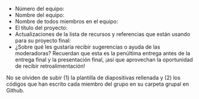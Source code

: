 - Número del equipo:
- Nombre del equipo:
- Nombre de todos miembros en el equipo:
- El título del proyecto:
- Actualizaciones de la lista de recursos y referencias que están usando para su proyecto final:
- ¿Sobre qué les gustaría recibir sugerencias o ayuda de las moderadoras? Recuerdan que esta es la penúltima entrega antes de la entrega final y la presentación final, ¡así que aprovechan la oportunidad de recibir retroalimentación!

No se olviden de subir 
(1) la plantilla de diapositivas rellenada y 
(2) los códigos que han escrito cada miembro del grupo en su carpeta grupal en Github.
